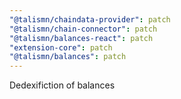 ```yaml
---
"@talismn/chaindata-provider": patch
"@talismn/chain-connector": patch
"@talismn/balances-react": patch
"extension-core": patch
"@talismn/balances": patch
---
```


Dedexifiction of balances
